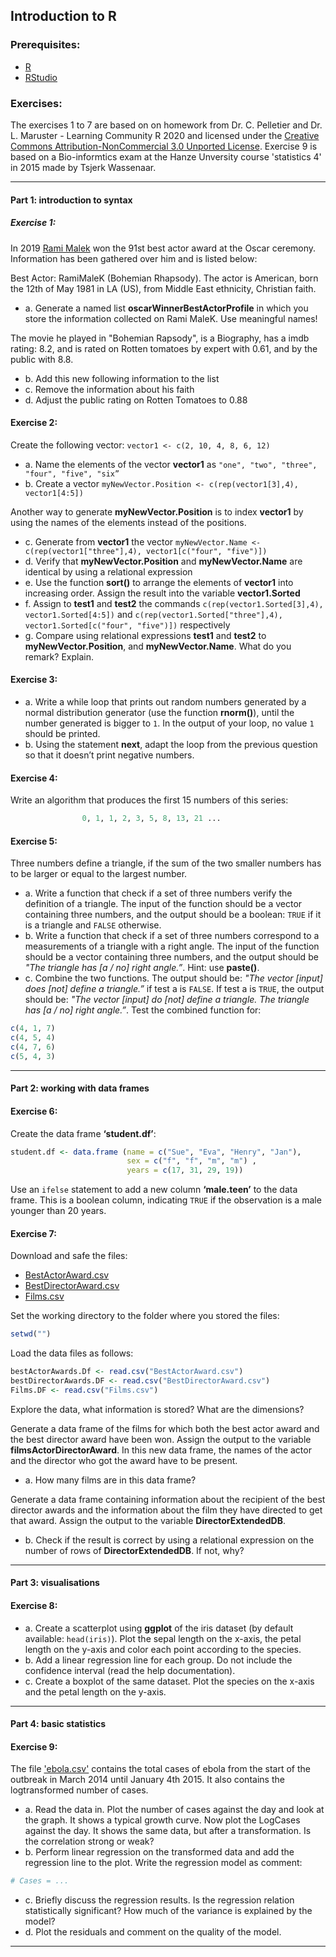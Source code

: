## Introduction to R

### Prerequisites:
- [R](http://cran.r-project.org/) 
- [RStudio](http://www.rstudio.com/products/rstudio/download/)

### Exercises:

The exercises 1 to 7 are based on on homework from Dr. C. Pelletier and Dr. L. Maruster - Learning Community R 2020 and licensed under the [Creative Commons Attribution-NonCommercial 3.0 Unported License](https://creativecommons.org/licenses/by-nc/3.0/). Exercise 9 is based on a Bio-informtics exam at the Hanze Unversity course 'statistics 4' in 2015 made by Tsjerk Wassenaar.

___

#### Part 1: introduction to syntax
##### Exercise 1:
In 2019 [Rami Malek](https://en.wikipedia.org/wiki/Rami_Malek) won the 91st best actor award at the Oscar ceremony. Information has been gathered over him and is listed below:

Best Actor: RamiMaleK (Bohemian Rhapsody). The actor is American, born the 12th of May 1981 in LA (US), from Middle East ethnicity, Christian faith.
- a. Generate a named list **oscarWinnerBestActorProfile** in which you store the information collected on Rami MaleK. Use meaningful names!

The movie he played in "Bohemian Rapsody", is a Biography, has a imdb rating: 8.2, and is rated on Rotten tomatoes by expert with 0.61, and by the public with 8.8.
- b. Add this new following information to the list
- c. Remove the information about his faith
- d. Adjust the public rating on Rotten Tomatoes to 0.88 

#### Exercise 2:
Create the following vector: ```vector1 <- c(2, 10, 4, 8, 6, 12)```

- a. Name the elements of the vector **vector1** as ```"one", "two", "three", "four", "five", "six”``` 
- b. Create a vector ```myNewVector.Position <- c(rep(vector1[3],4), vector1[4:5])```

Another way to generate **myNewVector.Position** is to index **vector1** by using the names of the elements instead of the positions. 
- c. Generate from **vector1** the vector ```myNewVector.Name <- c(rep(vector1["three"],4), vector1[c("four", "five")])```
- d. Verify that **myNewVector.Position** and **myNewVector.Name** are identical by using a relational expression
- e. Use the function **sort()** to arrange the elements of **vector1** into increasing order. Assign the result into the variable **vector1.Sorted**
- f. Assign to **test1** and **test2** the commands ```c(rep(vector1.Sorted[3],4), vector1.Sorted[4:5])``` and ```c(rep(vector1.Sorted["three"],4), vector1.Sorted[c("four", "five")])``` respectively
- g. Compare using relational expressions **test1** and **test2** to **myNewVector.Position**, and **myNewVector.Name**. What do you remark? Explain.

#### Exercise 3:
- a. Write a while loop that prints out random numbers generated by a normal distribution generator (use the function **rnorm()**), until the number generated is bigger to ```1```. In the output of your loop, no value ```1``` should be printed. 
- b. Using the statement **next**, adapt the loop from the previous question so that it doesn’t print negative numbers.

#### Exercise 4:
Write an algorithm that produces the first 15 numbers of this series: 
```R
				0, 1, 1, 2, 3, 5, 8, 13, 21 ...
```

#### Exercise 5:
Three numbers define a triangle, if the sum of the two smaller numbers has to be larger or equal to the largest number.

- a. Write a function that check if a set of three numbers verify the definition of a triangle. The input of the function should be a vector containing three numbers, and the output should be a boolean: ```TRUE``` if it is a triangle and ```FALSE``` otherwise. 
- b. Write a function that check if a set of three numbers correspond to a measurements of a triangle with a right angle. The input of the function should be a vector containing three numbers, and the output should be *"The triangle has [a / no] right angle.”*. Hint: use **paste()**.
- c. Combine the two functions. The output should be: *"The vector [input] does [not] define a triangle.”* if test a is ```FALSE```. If test a is ```TRUE```, the output should be: *"The vector [input] do [not] define a triangle. The triangle has [a / no] right angle.”*.
Test the combined function for:
```R
c(4, 1, 7)	
c(4, 5, 4)
c(4, 7, 6)	
c(5, 4, 3)
```

___

#### Part 2: working with data frames
#### Exercise 6:
Create the data frame **‘student.df’**:

```R
student.df <- data.frame (name = c("Sue", "Eva", "Henry", "Jan"),                           
                          sex = c("f", "f", "m", "m") ,                           
                          years = c(17, 31, 29, 19))
```

Use an ```ifelse``` statement to add a new column **‘male.teen’** to the data frame. This is a boolean column, indicating ```TRUE``` if the observation is a male younger than 20 years.

#### Exercise 7:
Download and safe the files: 
- [BestActorAward.csv](Data/BestActorAward.csv)
- [BestDirectorAward.csv](Data/BestDirectorAward.csv)
- [Films.csv](Data/Films.csv)

Set the working directory to the folder where you stored the files:
```R
setwd("")
```

Load the data files as follows:
```R
bestActorAwards.Df <- read.csv("BestActorAward.csv")
bestDirectorAwards.DF <- read.csv("BestDirectorAward.csv")
Films.DF <- read.csv("Films.csv")
```

Explore the data, what information is stored? What are the dimensions?

Generate a data frame of the films for which both the best actor award and the best director award have been won. Assign the output to the variable **filmsActorDirectorAward**. In this new data frame, the names of the actor and the director who got the award have to be present. 
- a. How many films are in this data frame?

Generate a data frame containing information about the recipient of the best director awards and the information about the film they have directed to get that award. Assign the output to the variable **DirectorExtendedDB**. 
- b. Check if the result is correct by using a relational expression on the number of rows of **DirectorExtendedDB**. If not, why?

___

#### Part 3: visualisations
#### Exercise 8:
- a. Create a scatterplot using **ggplot** of the iris dataset (by default available: ```head(iris)```).  Plot the sepal length on the x-axis, the petal length on the y-axis and color each point according to the species. 
- b. Add a linear regression line for each group. Do not include the confidence interval (read the help documentation). 
- c. Create a boxplot of the same dataset. Plot the species on the x-axis and the petal length on the y-axis.

___

#### Part 4: basic statistics
#### Exercise 9:

The file ['ebola.csv'](Data/ebola.csv) contains the total cases of ebola from the start of the outbreak in March 2014 until January 4th 2015. It also contains the logtransformed number of cases.
- a. Read the data in. Plot the number of cases against the day and look at the graph. It shows a typical growth curve. Now plot the LogCases against the day. It shows the same data, but after a transformation. Is the correlation strong or weak?
- b. Perform linear regression on the transformed data and add the regression line to the plot. Write the regression model as comment:
```R
# Cases = ...
```
- c. Briefly discuss the regression results. Is the regression relation statistically significant? How much of the variance is explained by the model?
- d. Plot the residuals and comment on the quality of the model.

___
